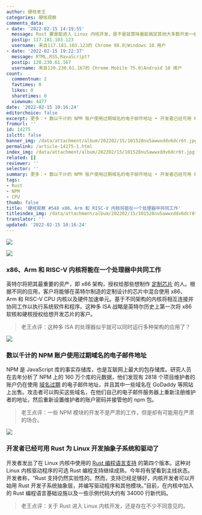 ```yaml
---
author: 硬核老王
categories: 硬核观察
comments_data:
- date: '2022-02-15 14:19:55'
  message: Rust 要是能进入 Linux 内核开发，是不是就意味着能搞定其他大多数开发一统天下了？
  postip: 117.181.103.123
  username: 来自117.181.103.123的 Chrome 98.0|Windows 10 用户
- date: '2022-02-15 19:22:37'
  message: RTML,RSS,RavaScript?
  postip: 120.230.61.167
  username: 来自120.230.61.167的 Chrome Mobile 75.0|Android 10 用户
count:
  commentnum: 2
  favtimes: 0
  likes: 0
  sharetimes: 0
  viewnum: 4477
date: '2022-02-15 10:16:24'
editorchoice: false
excerpt: 更多：• 数以千计的 NPM 账户使用过期域名的电子邮件地址 • 开发者已经可用 Rust 为 Linux 开发抽象子系统和驱动了
fromurl: ''
id: 14275
islctt: false
banner_img: /data/attachment/album/202202/15/101528nu5awwxddv6dcr6t.jpg
permalink: /article-14275-1.html
index_img: /data/attachment/album/202202/15/101528nu5awwxddv6dcr6t.jpg
related: []
reviewer: ''
selector: ''
summary: 更多：• 数以千计的 NPM 账户使用过期域名的电子邮件地址 • 开发者已经可用 Rust 为 Linux 开发抽象子系统和驱动了
tags:
- Rust
- NPM
- CPU
thumb: false
title: '硬核观察 #548 x86、Arm 和 RISC-V 内核将能在一个处理器中共同工作'
titleindex_img: /data/attachment/album/202202/15/101528nu5awwxddv6dcr6t.jpg
translator: ''
updated: '2022-02-15 10:16:24'
---
```


![](/data/attachment/album/202202/15/101528nu5awwxddv6dcr6t.jpg)


![](/data/attachment/album/202202/15/101536qvrnyln9zuqufm77.jpg)


### x86、Arm 和 RISC-V 内核将能在一个处理器中共同工作


英特尔将把其最重要的资产，即 x86 架构，授权给那些想制作 [定制芯片](https://www.theregister.com/2022/02/14/intel_x86_licensing/) 的人。根据不同的应用，客户将能够在英特尔制造的定制设计的芯片中混合使用 x86、Arm 和 RISC-V CPU 内核以及硬件加速单元。基于不同架构的内核将相互连接并协同工作以执行系统软件和程序。这种多 ISA 战略是英特尔历史上第一次将 x86 软核和硬核授权给想开发芯片的客户。



> 
> 老王点评：这种多 ISA 的处理器似乎就可以同时运行多种架构的应用了？
> 
> 
> 


![](/data/attachment/album/202202/15/101549xjkildmxch1bbl1m.jpg)


### 数以千计的 NPM 账户使用过期域名的电子邮件地址


NPM 是 JavaScript 库的事实存储库，也是互联网上最大的包存储库。研究人员在去年分析了 NPM 上的 160 万个库的元数据，他们发现有 2818 个项目维护者的账户仍在使用 [域名过期](https://therecord.media/thousands-of-npm-accounts-use-email-addresses-with-expired-domains/) 的电子邮件地址，并且其中一些域名在 GoDaddy 等网站上出售。攻击者可以购买这些域名，在他们自己的电子邮件服务器上重新注册维护者的地址，然后重新设置维护者的账户密码并接管他的 npm 包。



> 
> 老王点评：一些 NPM 模块的开发不是严肃的工作，但是却有可能用在严肃的场合。
> 
> 
> 


![](/data/attachment/album/202202/15/101609qquo8ewvjwq52888.jpg)


### 开发者已经可用 Rust 为 Linux 开发抽象子系统和驱动了


开发者发出了在 Linux 内核中使用的 [Rust 编程语言支持](https://www.phoronix.com/scan.php?page=news_item&px=Rust-For-Linux-Kernel-v4) 的第四个版本。这种对 Linux 内核驱动程序的可选 Rust 编程支持继续成熟，今年将有望看到主线状态。开发者称，“Rust 支持仍然实验性的。然而，支持已经足够好，内核开发者可以开始用 Rust 开发子系统抽象层，并编写驱动程序和其他模块。”目前，在内核中加入的 Rust 编程语言基础设施以及一些示例代码大约有 34000 行新代码。



> 
> 老王点评：关于 Rust 进入 Linux 内核开发，还是存在不少不同意见的。
> 
> 
>